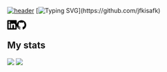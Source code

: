 [![header](https://capsule-render.vercel.app/api?type=waving&height=150&color=3239FB&textBg=false&section=header)](https://github.com/jfkisafk)
[![Typing SVG](https://readme-typing-svg.demolab.com?font=SF+Mono&size=25&pause=1000&color=FF8D93&random=false&width=435&lines=Hi!+%F0%9F%91%8B;My+name+is+stelo.)](https://github.com/jfkisafk)

<a href="https://www.linkedin.com/in/stelo" target="_blank">
	<picture>
	  <source media="(prefers-color-scheme: dark)" srcset="./icons/dark/linkedin.svg" width="22" align="left">
	  <img src="./icons/light/linkedin.svg" width="22" align="left">
	</picture>
</a>
<a href="https://www.github.com/jfkisafk" target="_blank">
	<picture>
	  <source media="(prefers-color-scheme: dark)" srcset="./icons/dark/github.svg" width="22" align="left">
	  <img src="icons/light/github.svg" width="22" align="left">
	</picture>
</a>
<br />

## My stats
[![](https://github-readme-stats.vercel.app/api/top-langs/?username=jfkisafk&theme=tokyonight&bg_color=00000000&layout=compact&langs_count=10&hide_title=true&hide_border=true&role=OWNER,COLLABORATOR)](https://github.com/jfkisafk)
[![](https://github-readme-stats.vercel.app/api/?username=jfkisafk&theme=tokyonight&bg_color=00000000&show_icons=true&count_private=true&hide_title=true&rank_icon=github&line_height=28&hide_border=true&role=OWNER,COLLABORATOR&hide=stars,issues,contribs)](https://github.com/jfkisafk)
